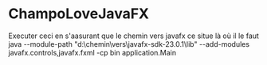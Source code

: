# ChampoLoveJavaFX

Executer ceci en s'aasurant que le chemin vers javafx ce situe là où il le faut
java --module-path "d:\chemin\vers\javafx-sdk-23.0.1\lib" --add-modules javafx.controls,javafx.fxml -cp bin application.Main
